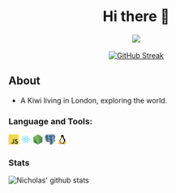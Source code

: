 <h1 align="center">
  Hi there 👋
  </h1>
<div align="center">
<img src="https://komarev.com/ghpvc/?username=nicholas-l" />

[![GitHub Streak](http://github-readme-streak-stats.herokuapp.com?user=nicholas-l&hide_border=true)](https://git.io/streak-stats)

<!--
**nicholas-l/nicholas-l** is a ✨ _special_ ✨ repository because its `README.md` (this file) appears on your GitHub profile.

Here are some ideas to get you started:
- 🔭 I’m currently working on ...
- 👯 I’m looking to collaborate on ...
- 🤔 I’m looking for help with ...
- 💬 Ask me about ...
- 📫 How to reach me: ...
- 😄 Pronouns: ...
- ⚡ Fun fact: ...
-->
</div>

## About

- A Kiwi living in London, exploring the world.


### Language and Tools:

<code><img height="20" src="https://raw.githubusercontent.com/github/explore/master/topics/javascript/javascript.png"></code>
<code><img height="20" src="https://raw.githubusercontent.com/github/explore/master/topics/react/react.png"/></code>
<code><img height="20" src="https://raw.githubusercontent.com/github/explore/master/topics/nodejs/nodejs.png"></code>
<code><img height="20" src="https://raw.githubusercontent.com/github/explore/master/topics/postgresql/postgresql.png" /></code>
<code><img height="20" src="https://raw.githubusercontent.com/github/explore/master/topics/linux/linux.png" /></code>


### Stats

![Nicholas' github stats](https://github-readme-stats.vercel.app/api?username=nicholas-l&show_icons=true&hide_border=true)
